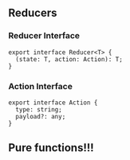 ## Reducers

### Reducer Interface
```
export interface Reducer<T> {
  (state: T, action: Action): T;
}
```

### Action Interface
```
export interface Action {
  type: string;
  payload?: any;
}
```

## Pure functions!!!